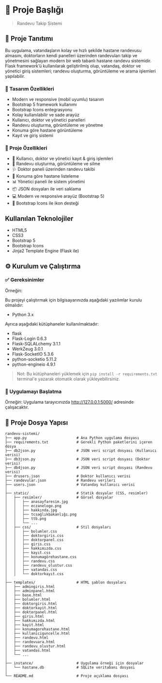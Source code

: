# 📌 Proje Başlığı

> Randevu Takip Sistemi

## 🧾 Proje Tanıtımı

Bu uygulama, vatandaşların kolay ve hızlı şekilde hastane randevusu almasını, doktorların kendi panelleri üzerinden randevuları takip ve yönetmesini sağlayan modern bir web tabanlı hastane randevu sistemidir.
Flask framework’ü kullanılarak geliştirilmiş olup, vatandaş, doktor ve yönetici giriş sistemleri; randevu oluşturma, görüntüleme ve arama işlemleri yapılabilir.

### 🚀 Tasarım Özellikleri

- Modern ve responsive (mobil uyumlu) tasarım
- Bootstrap 5 framework kullanımı
- Bootstrap Icons entegrasyonu
- Kolay kullanılabilir ve sade arayüz
- Kullanıcı, doktor ve yönetici panelleri
- Randevu oluşturma, görüntüleme ve yönetme
- Konuma göre hastane görüntüleme
- Kayıt ve giriş sistemi

### 🚀 Proje Özellikleri

- 🔐 Kullanıcı, doktor ve yönetici kayıt & giriş işlemleri
- 📅 Randevu oluşturma, görüntüleme ve silme
- 🩺 Doktor paneli üzerinden randevu takibi
- 🏥 Konuma göre hastane listeleme
- 📊 Yönetici paneli ile sistem yönetimi
- 📦 JSON dosyaları ile veri saklama
- 💻 Modern ve responsive arayüz (Bootstrap 5)
- 🎨 Bootstrap Icons ile ikon desteği


## Kullanılan Teknolojiler

- HTML5
- CSS3
- Bootstrap 5
- Bootstrap Icons
- Jinja2 Template Engine (Flask ile)


## ⚙️ Kurulum ve Çalıştırma

### ✅ Gereksinimler
Örneğin:  

Bu projeyi çalıştırmak için bilgisayarınızda aşağıdaki yazılımlar kurulu olmalıdır:

- Python 3.x


Ayrıca aşağıdaki kütüphaneler kullanılmaktadır:

- flask
- Flask-Login 0.6.3
- Flask-SQLALchemy 3.1.1
- WerkZeug 3.0.1
- Flask-SocketIO 5.3.6
- python-socketio 5.11.2
- python-engineio 4.9.1

> Not: Bu kütüphaneleri yüklemek için `pip install -r requirements.txt` terminal'e yazarak otomatik olarak yükleyebilirsiniz.

### 🚀 Uygulamayı Başlatma
Örneğin: 
Uygulama tarayıcınızda http://127.0.0.1:5000/ adresinde çalışacaktır.


## 📂 Proje Dosya Yapısı

```
randevu-sistemi/
├── app.py                       # Ana Python uygulama dosyası
├── requirements.txt             # Gerekli Python paketlerini içeren dosya
├── db2json.py                   # JSON veri script dosyası (Kullanıcı verisi)
├── db3json.py                   # JSON veri script dosyası (Doktor verisi)
├── db4json.py                   # JSON veri script dosyası (Randevu verisi)
├── drusers.json                 # Doktor kullanıcı verisi
├── randevular.json              # Randevu verileri
├── users.json                   # Vatandaş kullanıcı verisi
│
├── static/                      # Statik dosyalar (CSS, resimler)
│   ├── resimler/                # Görsel dosyalar
│   │   ├── anasayfaresim.jpg
│   │   ├── eczanelogo.png
│   │   ├── hakkında.jpg
│   │   ├── tcsağlıkbakanlığı.png
│   │   ├── ttb.png
│   │   └── ...
│   ├── css/                     # Stil dosyaları
│   │   ├── bolumler.css
│   │   ├── doktorgiris.css
│   │   ├── doktorpanel.css
│   │   ├── giris.css
│   │   ├── hakkımızda.css
│   │   ├── kayıt.css
│   │   ├── konumagörehastane.css
│   │   ├── randevu.css
│   │   ├── randevu_olustur.css
│   │   ├── vatandas.css
│   │   └── doktorkayıt.css
│
├── templates/                   # HTML şablon dosyaları
│   ├── admingiris.html
│   ├── adminpanel.html
│   ├── base.html
│   ├── bolumler.html
│   ├── doktorgiris.html
│   ├── doktorkayit.html
│   ├── doktorpanel.html
│   ├── giris.html
│   ├── hakkımızda.html
│   ├── kayit.html
│   ├── konumagorehastane.html
│   ├── kullaniciguncelle.html
│   ├── randevu.html
│   ├── randevuara.html
│   ├── randevu_olustur.html
│   ├── vatandas.html
│   └── ...
│
├── instance/                    # Uygulama örneği için dosyalar
│   └── hastane.db               # SQLite veritabanı dosyası
│
└── README.md                    # Proje açıklama dosyası
```



